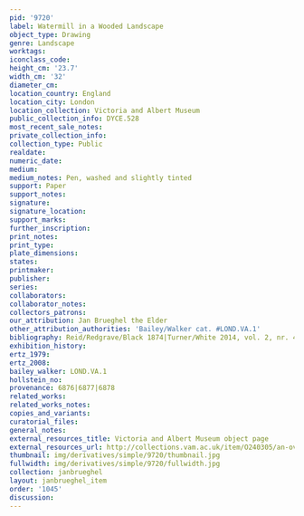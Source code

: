 ```yaml
---
pid: '9720'
label: Watermill in a Wooded Landscape
object_type: Drawing
genre: Landscape
worktags:
iconclass_code:
height_cm: '23.7'
width_cm: '32'
diameter_cm:
location_country: England
location_city: London
location_collection: Victoria and Albert Museum
public_collection_info: DYCE.528
most_recent_sale_notes:
private_collection_info:
collection_type: Public
realdate:
numeric_date:
medium:
medium_notes: Pen, washed and slightly tinted
support: Paper
support_notes:
signature:
signature_location:
support_marks:
further_inscription:
print_notes:
print_type:
plate_dimensions:
states:
printmaker:
publisher:
series:
collaborators:
collaborator_notes:
collectors_patrons:
our_attribution: Jan Brueghel the Elder
other_attribution_authorities: 'Bailey/Walker cat. #LOND.VA.1'
bibliography: Reid/Redgrave/Black 1874|Turner/White 2014, vol. 2, nr. 458
exhibition_history:
ertz_1979:
ertz_2008:
bailey_walker: LOND.VA.1
hollstein_no:
provenance: 6876|6877|6878
related_works:
related_works_notes:
copies_and_variants:
curatorial_files:
general_notes:
external_resources_title: Victoria and Albert Museum object page
external_resources_url: http://collections.vam.ac.uk/item/O240305/an-overshot-watermill-in-a-drawing-brueghel-jan-the/
thumbnail: img/derivatives/simple/9720/thumbnail.jpg
fullwidth: img/derivatives/simple/9720/fullwidth.jpg
collection: janbrueghel
layout: janbrueghel_item
order: '1045'
discussion:
---
```

